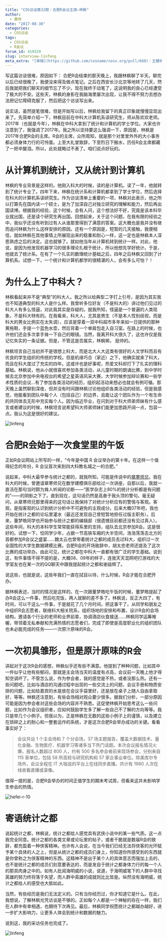 ```yaml
---
title: "COS访谈第32期：合肥R会议主席—林枫"
author:
  - 黄帅
date: "2017-08-30"
categories:
  - COS访谈
tags: 
  - COS访谈
  - R会议
forum_id: 419329
slug: interview-linfeng
meta_extra: "[审稿](https://github.com/cosname/cosx.org/pull/688)：王健桥、黄俊文；编辑：杨舒仪"
---
```


写这篇访谈很难，原因如下： 合肥R会结束的那天晚上，我跟林枫聊了半天。聊完以后已经很晚了，我便没来得及做点笔记。之后在西安长沙北京等地转了几天，然后我就把我们聊天的细节忘了不少。现在我终于动笔了，这说明我的良心已经遭受了极大的不安。这些天，林枫的身影在我脑海里屡次出现，让我不得不努力去想办法把记忆障碍克服了，然后把这个访谈写出来。

说实话，虽然提笔很难，但是开始写以后，林枫给我留下的真正印象就慢慢显现出来了。先简单介绍一下，林枫目前在中科大计算机系读研究生，师从陈欢欢老师。2017年（也就是今年），林枫在中科大拿到了统计和计算机的学士学位。大家也许注意到了，我强调了2017年。我之所以坚持要这么强调一下，原因是，林枫是2017年合肥R会的主席。R会的主席，众所周知，就是那个对里里外外的大小事务都必须身体力行的可怜蛋。上至大礼堂致辞，下至烈日下搬水，历任R会主席都藏了一把辛酸泪。所以，此处就略过不表了。咱们说点好玩的。

# 从计算机到统计，又从统计到计算机

林枫的专业背景是这样的。他刚入科大的时候，读的是计算机。读了一年，他就转到了统计专业了。四年下来，林枫在统计系和计算机都拿到了学士学位，然后选择在科大的计算机系读研究生。作为访谈清单上重要的一项，林枫对此表示，他之所以打算先在国内读一个硕士，是为了加深自己对独立研究的理解和能力，然后再出国读博。根据我的经验，这个时候，会有人问，这个想法好不好，究竟是该本科毕业就出国，还是读个研究生再出国。回想起来，关于这个问题，在我有限的经验之中，我似乎还没有听到过有人从谁那里得到了满意的答案。这大概也是我并没有继而追问林枫为什么这样安排的原因。还有一个原因是，短暂的几天接触，我便相信，就如林枫在其他事情上所展现出来的稳重和耐心一样，这一定也是林枫本人深思熟虑之后的决定。这也就够了。就如他当年从计算机转到统计一样。对此，他说，是因为他发现机器学习的很多理论扎根于统计，所以他想先学好统计。于是，他就去了统计系。在有了一个扎实的数理统计基础之后，四年之后林枫又回到了计算机系。试想一下，一个统计和计算机都学的很精湛的人，会有多么可怕？！

# 为什么上了中科大？

林枫看起来并不是“典型”的科大人。我之所以给典型二字打上引号，是因为其实我也不知道典型的科大人是什么样。我曾听多位好友（不是科大的）讲过他们见过的科大人有多么怪逼，对此我其实是存疑的。就我所知，怪逼是一个普遍的人类现象，不是科大特有的。在我看来，科大人，尤其是男生（不是本人性别歧视，而是科大的男女比例实在太失调），应该是穿着一双中科超市多年来如一日提供的那种黄拖鞋，手提一个蓝色水壶，然后背着一个单肩包走入自习室。在路上的时候，也许他们还会多次拿手耸一下自己的眼镜。当然，我离开科大很久了，这也许仅是我记忆失实的一条证据。但是，不管这是否属实，林枫嘛， 挺帅的。

林枫坦言自己当初并不是很想上科大，而是北大人大这类有很好的人文学科而且有优良的学生组织的传统的学校。但是机缘巧合（家近）之下，他确实就来了科大，而且在科大度过了充实的四年。这或许也是好事呢，热爱文科却打下了扎实的理科基础。林枫说，他从小就很喜欢参加各类活动，从儿童时期的朗诵比赛，到中学时候去北京参加中央电视台的希望之星英语风采大赛，大学时候参加辩论赛和一些学术性质的会议…有了参加各类活动的经历，组织起活动来想必也就会有例可循。那天晚上虽然聊到深夜，但并没有时间跟林枫讨论他组织各类活动的经验，但是我感觉，他能看到团队中每个人（包括自己）的边界，且能让这个团队作为一个有生命的共同体去无形中充实每个人。因为临近毕业，在问到对于科大师弟师妹有什么感言或者建议的时候，林枫坦言说希望科大师弟师妹们能更加思路开阔一点，包容一点。我认为这是很好的建议。

![linfeng](https://raw.githubusercontent.com/yangggshuyi/picture/master/linfeng2.jpeg)

# 合肥R会始于一次食堂里的午饭

正如R会议网站上所写的一样，“今年是中国 R 会议举办的第十年。在这样一个值得纪念的年份，R 会议首次来到四大科教名城之一的合肥。”

说起来，中科大最早参与统计之都的，就我所知，可能是传说中的[章寒师兄](https://d.cosx.org/u/bootstrap)。我在科大的时候，曾邀请章寒师兄在数学建模俱乐部给过一次讲座，自那以后，我就一直活在那句当时颇为耸人听闻的论断——“医学杂志上80%的统计分析都是有问题的”——的阴影之下了。直到现在，这句话仍然是高悬于我头顶的警句。毫无疑问，从章寒师兄那里得来的这句话让我保持了对统计分析应有的警惕与客观。客观，是指客观的认识到统计分析中不可避免的主观成分。后来大概07年吧，我也开始在统计之都的论坛里灌水（最近还发现自己曾短暂地担任过版主职务）。后来，董梦皓同学也开始参与统计之都的编辑部（很遗憾目前都还没有见过真人）。这些年间，科大的本科学生常常能获得系里的支持，组队去北京参加R会。这是很好的。试想一下，恰同学少年，占据一节高铁车厢的大半空间，浩浩荡荡去北方的首都参加R会议之盛宴……魏太云也曾带着统计之都的成员去过科大，组织过一次全国性的大学生数据建模比赛。合肥R会的开场致辞中，胡太忠老师还提及了这次比赛的成功举办。由此可见，统计之都在中科大一直都有很广泛的学生基础。说到这，有件事情不得不提的是，大概08、09年的样子，连我天天混网吧打游戏的大学室友也在某一次的QQ聊天中跟我提起统计之都和谢益辉了。

说这些，也就是说，这些年我们一直在拭目以待，什么时候，R会才能在合肥开办。

据林枫表述，当时的情况是这样的。在一次跟董梦皓吃午饭的时候，董梦皓提起了办R会这么一件事，然后吃完饭，两人就聊的差不多了。林枫说，反正大四了，有时间，可以干这么一件事，于是就花了几个月时间，把这事干了。从同学和朋友之中组织R会志愿者，联络科大相关院系，组织场地的安排和布置，设计R会的会场结构，邀请各个行业的老师和业界前辈，协调酒店伙食接送……林枫同学运筹帷幄，带领着无私奉献和充满热情的志愿者们，完成了即使是高度职业化的组织团队也未必能完成的任务——一次原汁原味的R会。

# 一次初具雏形，但是原汁原味的R会

讲起对于这次R会的感想，林枫似乎还有些不满意。他提到了种种问题，比如其中一件似乎让他有些郁闷，那就是主会场当天的温度有点高，会议前一天晚上他才得知空调坏了。不管怎么说，作为参会者，我的感觉是不热，或者没那么热。还有一些问题吧，比如与酒店的沟通过程中出现的一些交流上的问题，会议手册和物质安排的问题，比如给嘉宾的水是放在会议手袋里好，还是放在桌子上随人自由拿取好，等等。林枫还注意到，有些会场相对观众要少很多。据我们分析，一部分原因可能是因为参会者对这些会场的内容并不熟悉。这促使林枫开始思考这么一些问题，比如作为会议组织者，应如何鼓励学生多了解一些自己不了解的方向等等。我只是举几个小例子。但我以为，正是林枫在无数的这些小例子上的谨慎，以及建立在琐碎之上的耐心和一整套运作的系统，才是这次合肥R会举办成功的关键。看看事实好了：

>会议共设 1 个主会场和 7 个分会场，37 场主题报告，覆盖大数据技术、量化金融、生物医疗、机器学习等诸多当下热门话题。本次会议报名情况火爆，报名人数超过 800 人，约有 500 多名参会者前来现场参会，分别来自 115 家单位，包括 58 所高校与研究机构和 57 家企事业单位。除美库尔专场外，会议全程在 IT 大咖说的平台上在线同步直播。共计有 1980 人次在线收看直播或录像。

值得一提的是，合肥R会举办的时间正值学生的期末考试周，但看来这并未影响学生参会的热情。

![hefei-r-10](https://raw.githubusercontent.com/yangggshuyi/picture/master/hefei-r-0.png)

# 寄语统计之都
 
说起统计之都，林枫说，统计之都给人感觉具有武侠小说中的某一些气质。这一点我完全同意。统计之都的各类文章或论坛里的帖子，或者干脆就是数届R会的致辞，都充盈着一种侠客精神。也许有人会说，在当今我们已经无法将侠客的光环赋予某个具体的人之上，但是从统计之都的成员们身上，你知道你所感受到的东西就是你曾称之为侠客精神的东西。这精神不是出于某个人的具体意志而强加上去的，也不是统计之都的成员们刻意要表达的，而是发自于统计之都身体力行的每一个人的那具肉身之中的。如有人批阅海明威的小说，说道，于海明威笔下的人群中寻找英雄的努力终将落于失望，而人群中英雄的成就则比比皆是。纵然没有海明威，统计之都给人的感受也大抵如此。

当然，有些经历是我们无法定义的。只有当你经历过，你才知道它是什么。在此，我想说，了解林枫光凭访谈是不够的。正如每个人都是一个神秘的存在一样，我们在人群中有幸相遇，也期待下次再见。最后，林枫同学祝愿统计之都越办越好，进一步扩大影响力，让更多人体会到统计和数据的魅力。

说到这，我的采访任务也完成了。

![linfeng](https://raw.githubusercontent.com/yangggshuyi/picture/master/linfeng1-1.jpg)

